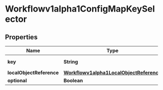 

# Workflowv1alpha1ConfigMapKeySelector

## Properties

Name | Type | Description | Notes
------------ | ------------- | ------------- | -------------
**key** | **String** | The key to select. |  [optional]
**localObjectReference** | [**Workflowv1alpha1LocalObjectReference**](Workflowv1alpha1LocalObjectReference.md) |  |  [optional]
**optional** | **Boolean** |  |  [optional]



